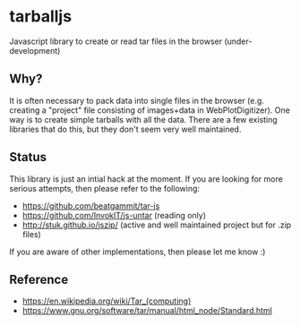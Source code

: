 # tarballjs
Javascript library to create or read tar files in the browser (under-development)

## Why?
It is often necessary to pack data into single files in the browser (e.g. creating a "project" file consisting of images+data in WebPlotDigitizer). One way is to create simple tarballs with all the data. There are a few existing libraries that do this, but they don't seem very well maintained.

## Status
This library is just an intial hack at the moment. If you are looking for more serious attempts, then please refer to the following:

- https://github.com/beatgammit/tar-js
- https://github.com/InvokIT/js-untar (reading only)
- http://stuk.github.io/jszip/ (active and well maintained project but for .zip files)

If you are aware of other implementations, then please let me know :)

## Reference

- https://en.wikipedia.org/wiki/Tar_(computing)
- https://www.gnu.org/software/tar/manual/html_node/Standard.html


